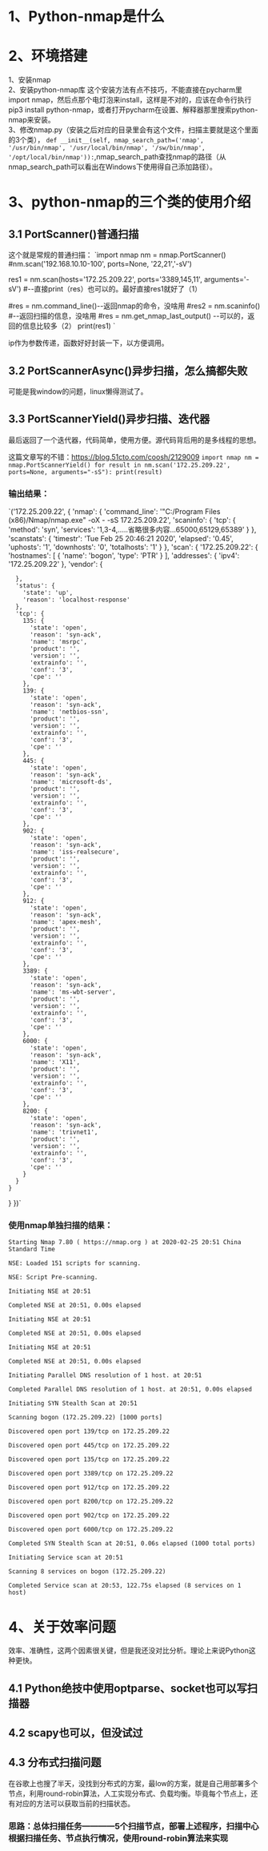# 1、Python-nmap是什么

# 2、环境搭建
1、安装nmap  <br>
2、安装python-nmap库
  这个安装方法有点不技巧，不能直接在pycharm里import nmap，然后点那个电灯泡来install，这样是不对的，应该在命令行执行pip3 install python-nmap，或者打开pycharm在设置、解释器那里搜索python-nmap来安装。<br>
3、修改nmap.py（安装之后对应的目录里会有这个文件，扫描主要就是这个里面的3个类），
`def __init__(self, nmap_search_path=('nmap', '/usr/bin/nmap', '/usr/local/bin/nmap', '/sw/bin/nmap', '/opt/local/bin/nmap')):`,nmap_search_path查找nmap的路径（从nmap_search_path可以看出在Windows下使用得自己添加路径）。

# 3、python-nmap的三个类的使用介绍

## 3.1 PortScanner()普通扫描
这个就是常规的普通扫描：
`import nmap
nm = nmap.PortScanner()
#nm.scan('192.168.10.10-100', ports=None, '22,21','-sV')

res1 = nm.scan(hosts='172.25.209.22', ports='3389,145,11', arguments='-sV')
#--直接print（res）也可以的。最好直接res1就好了（1）

#res = nm.command_line()--返回nmap的命令，没啥用
#res2 = nm.scaninfo() #--返回扫描的信息，没啥用
#res = nm.get_nmap_last_output() --可以的，返回的信息比较多（2）
print(res1)
`

ip作为参数传递，函数好好封装一下，以方便调用。
## 3.2 PortScannerAsync()异步扫描，怎么搞都失败
可能是我window的问题，linux懒得测试了。

## 3.3 PortScannerYield()异步扫描、迭代器
最后返回了一个迭代器，代码简单，使用方便。源代码背后用的是多线程的思想。

这篇文章写的不错：https://blog.51cto.com/coosh/2129009
`import nmap
nm = nmap.PortScannerYield()
for result in nm.scan('172.25.209.22', ports=None, arguments="-sS"):
    print(result)
 `
 ### 输出结果：
`('172.25.209.22',
{
  'nmap': {
    'command_line': '"C:/Program Files (x86)/Nmap/nmap.exe" -oX - -sS 172.25.209.22',
    'scaninfo': {
      'tcp': {
        'method': 'syn',
        'services': '1,3-4,.....省略很多内容...65000,65129,65389'
      }
    },
    'scanstats': {
      'timestr': 'Tue Feb 25 20:46:21 2020',
      'elapsed': '0.45',
      'uphosts': '1',
      'downhosts': '0',
      'totalhosts': '1'
    }
  },
  'scan': {
    '172.25.209.22': {
      'hostnames': [
        {
          'name': 'bogon',
          'type': 'PTR'
        }
      ],
      'addresses': {
        'ipv4': '172.25.209.22'
      },
      'vendor': {
        
      },
      'status': {
        'state': 'up',
        'reason': 'localhost-response'
      },
      'tcp': {
        135: {
          'state': 'open',
          'reason': 'syn-ack',
          'name': 'msrpc',
          'product': '',
          'version': '',
          'extrainfo': '',
          'conf': '3',
          'cpe': ''
        },
        139: {
          'state': 'open',
          'reason': 'syn-ack',
          'name': 'netbios-ssn',
          'product': '',
          'version': '',
          'extrainfo': '',
          'conf': '3',
          'cpe': ''
        },
        445: {
          'state': 'open',
          'reason': 'syn-ack',
          'name': 'microsoft-ds',
          'product': '',
          'version': '',
          'extrainfo': '',
          'conf': '3',
          'cpe': ''
        },
        902: {
          'state': 'open',
          'reason': 'syn-ack',
          'name': 'iss-realsecure',
          'product': '',
          'version': '',
          'extrainfo': '',
          'conf': '3',
          'cpe': ''
        },
        912: {
          'state': 'open',
          'reason': 'syn-ack',
          'name': 'apex-mesh',
          'product': '',
          'version': '',
          'extrainfo': '',
          'conf': '3',
          'cpe': ''
        },
        3389: {
          'state': 'open',
          'reason': 'syn-ack',
          'name': 'ms-wbt-server',
          'product': '',
          'version': '',
          'extrainfo': '',
          'conf': '3',
          'cpe': ''
        },
        6000: {
          'state': 'open',
          'reason': 'syn-ack',
          'name': 'X11',
          'product': '',
          'version': '',
          'extrainfo': '',
          'conf': '3',
          'cpe': ''
        },
        8200: {
          'state': 'open',
          'reason': 'syn-ack',
          'name': 'trivnet1',
          'product': '',
          'version': '',
          'extrainfo': '',
          'conf': '3',
          'cpe': ''
        }
      }
    }
  }
})`
### 使用nmap单独扫描的结果：
```
Starting Nmap 7.80 ( https://nmap.org ) at 2020-02-25 20:51 China Standard Time

NSE: Loaded 151 scripts for scanning.

NSE: Script Pre-scanning.

Initiating NSE at 20:51

Completed NSE at 20:51, 0.00s elapsed

Initiating NSE at 20:51

Completed NSE at 20:51, 0.00s elapsed

Initiating NSE at 20:51

Completed NSE at 20:51, 0.00s elapsed

Initiating Parallel DNS resolution of 1 host. at 20:51

Completed Parallel DNS resolution of 1 host. at 20:51, 0.00s elapsed

Initiating SYN Stealth Scan at 20:51

Scanning bogon (172.25.209.22) [1000 ports]

Discovered open port 139/tcp on 172.25.209.22

Discovered open port 445/tcp on 172.25.209.22

Discovered open port 135/tcp on 172.25.209.22

Discovered open port 3389/tcp on 172.25.209.22

Discovered open port 912/tcp on 172.25.209.22

Discovered open port 8200/tcp on 172.25.209.22

Discovered open port 902/tcp on 172.25.209.22

Discovered open port 6000/tcp on 172.25.209.22

Completed SYN Stealth Scan at 20:51, 0.06s elapsed (1000 total ports)

Initiating Service scan at 20:51

Scanning 8 services on bogon (172.25.209.22)

Completed Service scan at 20:53, 122.75s elapsed (8 services on 1 host)
```
# 4、关于效率问题
效率、准确性，这两个因素很关键，但是我还没对比分析。理论上来说Python这种更快。

## 4.1 Python绝技中使用optparse、socket也可以写扫描器

## 4.2 scapy也可以，但没试过

## 4.3 分布式扫描问题
在谷歌上也搜了半天，没找到分布式的方案，最low的方案，就是自己用部署多个节点，利用round-robin算法，人工实现分布式、负载均衡。毕竟每个节点上，还有对应的方法可以获取当前的扫描状态。
### 思路：总体扫描任务————5个扫描节点，部署上述程序，扫描中心根据扫描任务、节点执行情况，使用round-robin算法来实现

